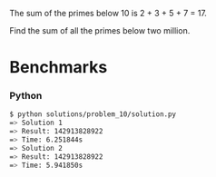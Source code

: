 The sum of the primes below 10 is 2 + 3 + 5 + 7 = 17.

Find the sum of all the primes below two million.


# Benchmarks

### Python
```bash
$ python solutions/problem_10/solution.py
=> Solution 1
=> Result: 142913828922
=> Time: 6.251844s
=> Solution 2
=> Result: 142913828922
=> Time: 5.941850s
```